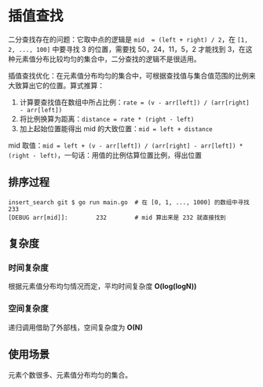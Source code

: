 # 插值查找

二分查找存在的问题：它取中点的逻辑是 `mid  = (left + right) / 2`，在 `[1, 2, ..., 100]` 中要寻找 3 的位置，需要找 50，24，11，5，2 才能找到 3，在这种元素值分布比较均匀的集合中，二分查找的逻辑不是很适用。

插值查找优化：在元素值分布均匀的集合中，可根据查找值与集合值范围的比例来大致算出它的位置。算式推算：

1. 计算要查找值在数组中所占比例：`rate = (v - arr[left]) / (arr[right] - arr[left])`
2. 将比例换算为距离：`distance = rate * (right - left)`
3. 加上起始位置能得出 mid 的大致位置：`mid = left + distance`

mid 取值：`mid = left + (v - arr[left]) / (arr[right] - arr[left]) * (right - left)`，一句话：用值的比例估算位置比例，得出位置

## 排序过程

```shell
insert_search git $ go run main.go	# 在 [0, 1, ..., 1000] 的数组中寻找 233
[DEBUG arr[mid]]:        232		# mid 算出来是 232 就直接找到
```

## 复杂度

### 时间复杂度

根据元素值分布均匀情况而定，平均时间复杂度 **O(log(logN))**

### 空间复杂度

递归调用借助了外部栈，空间复杂度为 **O(N)**

## 使用场景

元素个数很多、元素值分布均匀的集合。
